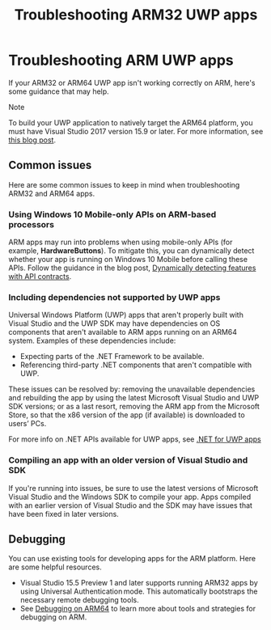 ﻿---
title: Troubleshooting ARM32 UWP apps
description: Common issues with ARM32 apps when running on ARM, and how to fix them.
ms.date: 01/03/2019
ms.topic: article
keywords: windows 10 s, always connected, ARM32 apps on ARM, windows 10 on ARM, troubleshooting
ms.localizationpriority: medium
---

# Troubleshooting ARM UWP apps

If your ARM32 or ARM64 UWP app isn't working correctly on ARM, here's some guidance that may help.

>[!NOTE]
> To build your UWP application to natively target the ARM64 platform, you must have Visual Studio 2017 version 15.9 or later. For more information, see [this blog post](https://blogs.windows.com/buildingapps/2018/11/15/official-support-for-windows-10-on-arm-development).

## Common issues
Here are some common issues to keep in mind when troubleshooting ARM32 and ARM64 apps.

### Using Windows 10 Mobile-only APIs on ARM-based processors
ARM apps may run into problems when using mobile-only APIs (for example, **HardwareButtons**). To mitigate this, you can dynamically detect whether your app is running on Windows 10 Mobile before calling these APIs. Follow the guidance in the blog post, [Dynamically detecting features with API contracts](https://blogs.windows.com/buildingapps/2015/09/15/dynamically-detecting-features-with-api-contracts-10-by-10/).

### Including dependencies not supported by UWP apps
Universal Windows Platform (UWP) apps that aren't properly built with Visual Studio and the UWP SDK may have dependencies on OS components that aren't available to ARM apps running on an ARM64 system. Examples of these dependencies include:

- Expecting parts of the .NET Framework to be available.
- Referencing third-party .NET components that aren't compatible with UWP.

These issues can be resolved by: removing the unavailable dependencies and rebuilding the app by using the latest Microsoft Visual Studio and UWP SDK versions; or as a last resort, removing the ARM app from the Microsoft Store, so that the x86 version of the app (if available) is downloaded to users’ PCs.

For more info on .NET APIs available for UWP apps, see [.NET for UWP apps](https://msdn.microsoft.com/library/windows/apps/mt185501.aspx)

### Compiling an app with an older version of Visual Studio and SDK
If you're running into issues, be sure to use the latest versions of Microsoft Visual Studio and the Windows SDK to compile your app. Apps compiled with an earlier version of Visual Studio and the SDK may have issues that have been fixed in later versions.

## Debugging
You can use existing tools for developing apps for the ARM platform. Here are some helpful resources.

- Visual Studio 15.5 Preview 1 and later supports running ARM32 apps by using Universal Authentication mode. This automatically bootstraps the necessary remote debugging tools.
- See [Debugging on ARM64](https://docs.microsoft.com/en-us/windows-hardware/drivers/debugger/debugging-arm64) to learn more about tools and strategies for debugging on ARM.
